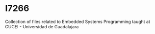 # I7266
Collection of files related to Embedded Systems Programming taught at CUCEI - Universidad de Guadalajara
